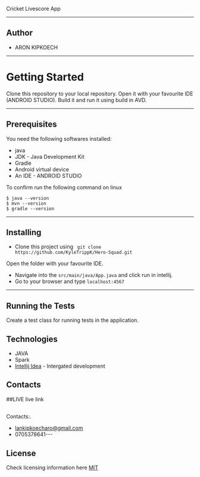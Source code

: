 Cricket Livescore App

----
## Author

* ARON KIPKOECH
----
# Getting Started

Clone this repository to your local repository.
 Open it with your favourite IDE (ANDROID STUDIO).
 Build it and run it using build in AVD.

---
## **Prerequisites**

You need the following softwares installed:
- java
- JDK - Java Development Kit
- Gradle
- Android virtual device
- An IDE - ANDROID STUDIO


To confirm run the following command on linux
```
$ java --version
$ mvn --version
$ gradle --version
```
---
## Installing
* Clone this project using ``` git clone https://github.com/KyleTrippK/Hero-Squad.git```

Open the folder with your favourite IDE.
* Navigate into the ``` src/main/java/App.java ``` and click run in intellij.
* Go to your browser and type ``` localhost:4567 ```
---
## Running the Tests

Create a test class for running tests in the application.
## Technologies

* JAVA
* Spark
* [Intellij Idea](https://www.jetbrains.com/idea/) - Intergated development

## Contacts
##LIVE
live link
##
Contacts:.
* lankipkoecharo@gmail.com
* 0705378641---
## License
Check licensing information here [MIT](licence)